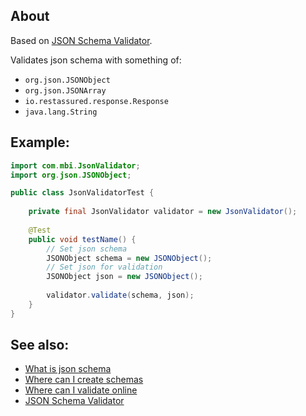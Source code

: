 
## About
Based on <a href="https://github.com/everit-org/json-schema">JSON Schema Validator</a>.

Validates json schema with something of:
- `org.json.JSONObject`
- `org.json.JSONArray`
- `io.restassured.response.Response` 
- `java.lang.String`
  
## Example:

```java
import com.mbi.JsonValidator;
import org.json.JSONObject;

public class JsonValidatorTest {
    
    private final JsonValidator validator = new JsonValidator();
    
    @Test
    public void testName() {
        // Set json schema
        JSONObject schema = new JSONObject();
        // Set json for validation
        JSONObject json = new JSONObject();
        
        validator.validate(schema, json);
    }
}
```

## See also:
- <a href="http://json-schema.org/">What is json schema</a>
- <a href="https://jsonschema.net/">Where can I create schemas</a>
- <a href="http://www.jsonschemavalidator.net/">Where can I validate online</a>
- <a href="https://github.com/everit-org/json-schema">JSON Schema Validator</a>
 